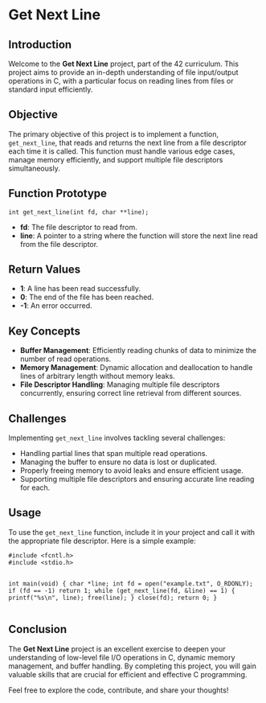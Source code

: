 <h1>Get Next Line</h1>

<h2>Introduction</h2>
<p>Welcome to the <strong>Get Next Line</strong> project, part of the 42 curriculum. This project aims to provide an in-depth understanding of file input/output operations in C, with a particular focus on reading lines from files or standard input efficiently.</p>

<h2>Objective</h2>
<p>The primary objective of this project is to implement a function, <code>get_next_line</code>, that reads and returns the next line from a file descriptor each time it is called. This function must handle various edge cases, manage memory efficiently, and support multiple file descriptors simultaneously.</p>

<h2>Function Prototype</h2>
<pre><code>int get_next_line(int fd, char **line);</code></pre>
<ul>
    <li><strong>fd</strong>: The file descriptor to read from.</li>
    <li><strong>line</strong>: A pointer to a string where the function will store the next line read from the file descriptor.</li>
</ul>

<h2>Return Values</h2>
<ul>
    <li><strong>1</strong>: A line has been read successfully.</li>
    <li><strong>0</strong>: The end of the file has been reached.</li>
    <li><strong>-1</strong>: An error occurred.</li>
</ul>

<h2>Key Concepts</h2>
<ul>
    <li><strong>Buffer Management</strong>: Efficiently reading chunks of data to minimize the number of read operations.</li>
    <li><strong>Memory Management</strong>: Dynamic allocation and deallocation to handle lines of arbitrary length without memory leaks.</li>
    <li><strong>File Descriptor Handling</strong>: Managing multiple file descriptors concurrently, ensuring correct line retrieval from different sources.</li>
</ul>

<h2>Challenges</h2>
<p>Implementing <code>get_next_line</code> involves tackling several challenges:</p>
<ul>
    <li>Handling partial lines that span multiple read operations.</li>
    <li>Managing the buffer to ensure no data is lost or duplicated.</li>
    <li>Properly freeing memory to avoid leaks and ensure efficient usage.</li>
    <li>Supporting multiple file descriptors and ensuring accurate line reading for each.</li>
</ul>

<h2>Usage</h2>
<p>To use the <code>get_next_line</code> function, include it in your project and call it with the appropriate file descriptor. Here is a simple example:</p>
<pre><code>#include &lt;fcntl.h&gt;
#include &lt;stdio.h&gt;

int main(void)
{
    char *line;
    int fd = open("example.txt", O_RDONLY);
    if (fd == -1)
        return 1;
    while (get_next_line(fd, &line) == 1)
    {
        printf("%s\n", line);
        free(line);
    }
    close(fd);
    return 0;
}
</code></pre>

<h2>Conclusion</h2>
<p>The <strong>Get Next Line</strong> project is an excellent exercise to deepen your understanding of low-level file I/O operations in C, dynamic memory management, and buffer handling. By completing this project, you will gain valuable skills that are crucial for efficient and effective C programming.</p>
<p>Feel free to explore the code, contribute, and share your thoughts!</p>
